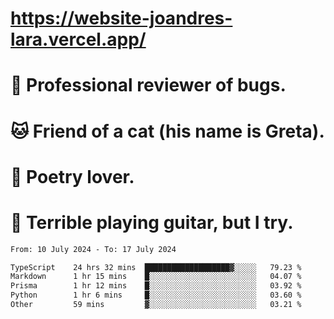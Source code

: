 # https://website-joandres-lara.vercel.app/
# 🐛 Professional reviewer of bugs.
# 🐱 Friend of a cat (his name is Greta).
# 📜 Poetry lover.
# 🎸 Terrible playing guitar, but I try.

<!--START_SECTION:waka-->

```txt
From: 10 July 2024 - To: 17 July 2024

TypeScript    24 hrs 32 mins  ███████████████████▓░░░░░   79.23 %
Markdown      1 hr 15 mins    █░░░░░░░░░░░░░░░░░░░░░░░░   04.07 %
Prisma        1 hr 12 mins    █░░░░░░░░░░░░░░░░░░░░░░░░   03.92 %
Python        1 hr 6 mins     █░░░░░░░░░░░░░░░░░░░░░░░░   03.60 %
Other         59 mins         ▓░░░░░░░░░░░░░░░░░░░░░░░░   03.21 %
```

<!--END_SECTION:waka-->
